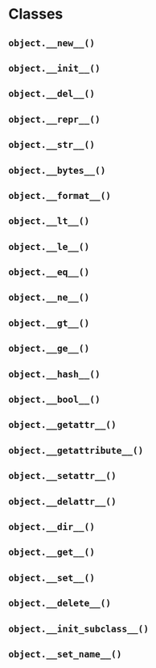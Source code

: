 # Classes

## `object.__new__()`

## `object.__init__()`

## `object.__del__()`

## `object.__repr__()`

## `object.__str__()`

## `object.__bytes__()`

## `object.__format__()`

## `object.__lt__()`
## `object.__le__()`
## `object.__eq__()`
## `object.__ne__()`
## `object.__gt__()`
## `object.__ge__()`

## `object.__hash__()`

## `object.__bool__()`

## `object.__getattr__()`

## `object.__getattribute__()`

## `object.__setattr__()`

## `object.__delattr__()`

## `object.__dir__()`

## `object.__get__()`

## `object.__set__()`

## `object.__delete__()`

## `object.__init_subclass__()`

## `object.__set_name__()`